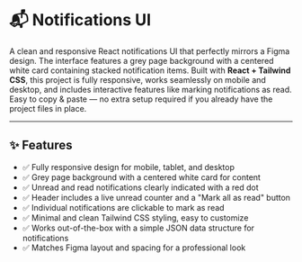 # 📬 Notifications UI

A clean and responsive React notifications UI that perfectly mirrors a Figma design. The interface features a grey page background with a centered white card containing stacked notification items. Built with **React + Tailwind CSS**, this project is fully responsive, works seamlessly on mobile and desktop, and includes interactive features like marking notifications as read. Easy to copy & paste — no extra setup required if you already have the project files in place.

---

## ✨ Features

- ✅ Fully responsive design for mobile, tablet, and desktop
- ✅ Grey page background with a centered white card for content
- ✅ Unread and read notifications clearly indicated with a red dot
- ✅ Header includes a live unread counter and a "Mark all as read" button
- ✅ Individual notifications are clickable to mark as read
- ✅ Minimal and clean Tailwind CSS styling, easy to customize
- ✅ Works out-of-the-box with a simple JSON data structure for notifications
- ✅ Matches Figma layout and spacing for a professional look
